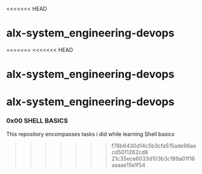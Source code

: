 <<<<<<< HEAD
# alx-system_engineering-devops
=======
<<<<<<< HEAD
# alx-system_engineering-devops
alx-system_engineering-devops
=======
### 0x00 SHELL BASICS ###

This  repository encompasses tasks i did while learning Shell basics
>>>>>>> f76b6430d14c5b3cfa515ade96aecd5011262cd8
>>>>>>> 21c35ece6033d103b3c189a01f16aaaae15e1f54
